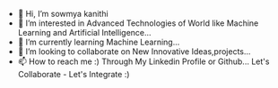 - 👋 Hi, I’m sowmya kanithi
- 👀 I’m interested in Advanced Technologies of World like Machine Learning and Artificial Intelligence...
- 🌱 I’m currently learning Machine Learning...
- 💞️ I’m looking to collaborate on New Innovative Ideas,projects...
- 📫 How to reach me :) Through My Linkedin Profile <Sowmya Kanithi> or Github...
Let's Collaborate - Let's Integrate :)

